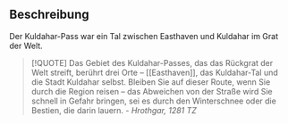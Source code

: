 ## Beschreibung
Der Kuldahar-Pass war ein Tal zwischen Easthaven und Kuldahar im Grat der Welt.

>[!QUOTE] 
>Das Gebiet des Kuldahar-Passes, das das Rückgrat der Welt streift, berührt drei Orte – [[Easthaven]], das Kuldahar-Tal und die Stadt Kuldahar selbst. Bleiben Sie auf dieser Route, wenn Sie durch die Region reisen – das Abweichen von der Straße wird Sie schnell in Gefahr bringen, sei es durch den Winterschnee oder die Bestien, die darin lauern.
>*- Hrothgar, 1281 TZ*


